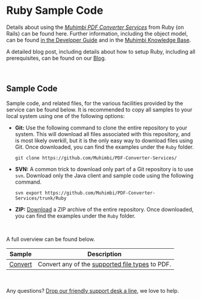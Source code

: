# Ruby Sample Code
Details about using the *[Muhimbi PDF Converter Services](http://www.muhimbi.com/Products/PDF-Converter-Services/summary.aspx)* from Ruby (on Rails) can be found here. Further information, including the object model, can be found [in the Developer Guide](http://www.muhimbi.com/support/documentation/PDF-Converter-Services/User---Developer-Guide.aspx) and in the [Muhimbi Knowledge Base](https://support.muhimbi.com/hc/en-us/sections/206267927-PDF-Converter-Web-Service-Interface).

A detailed blog post, including details about how to setup Ruby, including all prerequisites, can be found on our [Blog](http://blog.muhimbi.com/2013/03/use-ruby-on-rails-to-convert-merge-and.html).


<br/>

## Sample Code

Sample code, and related files, for the various facilities provided by the service can be found below. It is recommended to copy all samples to your local system using one of the following options:

- **Git:** Use the following command to clone the entire repository to your system. This will download all files associated with this repository, and is most likely overkill, but it is the only easy way to download files using Git. Once downloaded, you can find the examples under the `Ruby` folder.<br>
   
     `git clone https://github.com/Muhimbi/PDF-Converter-Services/`

- **SVN:** A common trick to download only part of a Git repository  is to use `svn`. Download only the Java client and sample code using the following command.<br>

     `svn export https://github.com/Muhimbi/PDF-Converter-Services/trunk/Ruby`

- **ZIP:** [Download](https://github.com/Muhimbi/PDF-Converter-Services/zipball/master/) a ZIP archive of the entire repository. Once downloaded, you can find the examples under the `Ruby` folder.

<br/>

A full overview can be found below.

Sample											| Description
------------------------------------------------|---------------------------------------------------------
[Convert](Convert/)			| Convert any of the [supported file types](https://support.muhimbi.com/hc/en-us/articles/228089047-What-file-formats-types-are-supported-for-conversion-) to PDF.

<br/>

Any questions? [Drop our friendly support desk a line](http://www.muhimbi.com/contact.aspx), we love to help.

<br/>